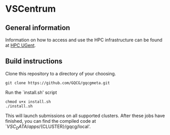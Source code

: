# VSCentrum

## General information

Information on how to access and use the HPC infrastructure can be found at [HPC UGent](https://www.ugent.be/hpc/en/support/documentation.htm). 

## Build instructions

Clone this repository to a directory of your choosing.

```
git clone https://github.com/GQCG/gqcgmeta.git
```

Run the `install.sh' script
```
chmod u+x install.sh
./install.sh
```

This will launch submissions on all supported clusters. After these jobs have finished, you can find the compiled code at `${VSC_DATA}/apps/${CLUSTER}/gqcg/local'.

